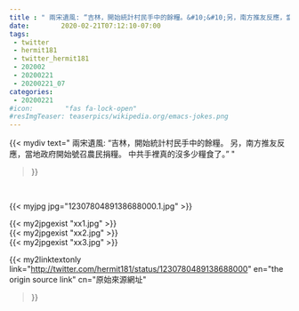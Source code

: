 ```yaml
---
title : " 兩宋遺風: “吉林，開始統計村民手中的餘糧。&#10;&#10;另，南方推友反應，當地政府開始號召農民捐糧。&#10;&#10;中共手裡真的沒多少糧食了。”  "
date:        2020-02-21T07:12:10-07:00
tags:
 - twitter
 - hermit181
 - twitter_hermit181
 - 202002
 - 20200221
 - 20200221_07
categories:
 - 20200221
#icon:        "fas fa-lock-open"
#resImgTeaser: teaserpics/wikipedia.org/emacs-jokes.png
---
```


{{< mydiv text=" 兩宋遺風: “吉林，開始統計村民手中的餘糧。&#10;&#10;另，南方推友反應，當地政府開始號召農民捐糧。&#10;&#10;中共手裡真的沒多少糧食了。”  "
>}}
<br>


 {{< myjpg jpg="1230780489138688000.1.jpg" >}}<br> 

{{< my2jpgexist "xx1.jpg" >}}<br>
{{< my2jpgexist "xx2.jpg" >}}<br>
{{< my2jpgexist "xx3.jpg" >}}<br>


{{< my2linktextonly link="http://twitter.com/hermit181/status/1230780489138688000"
en="the origin source link" cn="原始來源網址"
>}}


<br>


